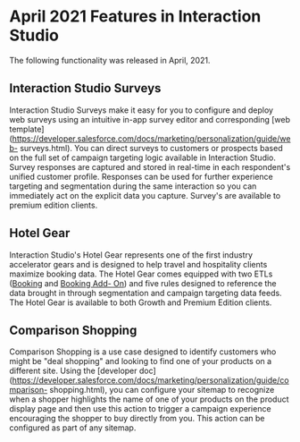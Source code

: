 

# April 2021 Features in Interaction Studio

The following functionality was released in April, 2021.

## Interaction Studio Surveys

Interaction Studio Surveys make it easy for you to configure and deploy web
surveys using an intuitive in-app survey editor and corresponding [web
template](https://developer.salesforce.com/docs/marketing/personalization/guide/web-
surveys.html). You can direct surveys to customers or prospects based on the
full set of campaign targeting logic available in Interaction Studio. Survey
responses are captured and stored in real-time in each respondent's unified
customer profile. Responses can be used for further experience targeting and
segmentation during the same interaction so you can immediately act on the
explicit data you capture. Survey's are available to premium edition clients.

## Hotel Gear

Interaction Studio's Hotel Gear represents one of the first industry
accelerator gears and is designed to help travel and hospitality clients
maximize booking data. The Hotel Gear comes equipped with two ETLs
([Booking](https://help.salesforce.com/s/articleView?id=sf.mc_pers_hotel_gear_etl.htm&language=en_US&type=5)
and [Booking Add-
On](https://help.salesforce.com/s/articleView?id=sf.mc_pers_hotel_gear_booking_add_on.htm&language=en_US&type=5))
and five rules designed to reference the data brought in through segmentation
and campaign targeting data feeds. The Hotel Gear is available to both Growth
and Premium Edition clients.

## Comparison Shopping

Comparison Shopping is a use case designed to identify customers who might be
"deal shopping" and looking to find one of your products on a different site.
Using the [developer
doc](https://developer.salesforce.com/docs/marketing/personalization/guide/comparison-
shopping.html), you can configure your sitemap to recognize when a shopper
highlights the name of one of your products on the product display page and
then use this action to trigger a campaign experience encouraging the shopper
to buy directly from you. This action can be configured as part of any
sitemap.

